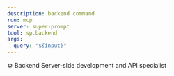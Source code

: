 ```yaml
---
description: backend command
run: mcp
server: super-prompt
tool: sp.backend
args:
  query: "${input}"
---
```


⚙️ Backend
Server-side development and API specialist
